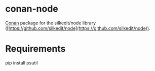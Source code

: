 # conan-node
[Conan](https://conan.io) package for the silkedit/node library ([https://github.com/silkedit/node](https://github.com/silkedit/node)).

# Requirements
pip install psutil
